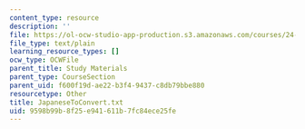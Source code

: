 ```yaml
---
content_type: resource
description: ''
file: https://ol-ocw-studio-app-production.s3.amazonaws.com/courses/24-964-topics-in-phonology-fall-2004/9598b99b8f25e941611b7fc84ece25fe_JapaneseToConvert.txt
file_type: text/plain
learning_resource_types: []
ocw_type: OCWFile
parent_title: Study Materials
parent_type: CourseSection
parent_uid: f600f19d-ae22-b3f4-9437-c8db79bbe880
resourcetype: Other
title: JapaneseToConvert.txt
uid: 9598b99b-8f25-e941-611b-7fc84ece25fe
---
```

